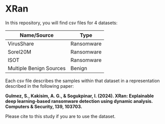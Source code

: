 # XRan

In this repository, you will find csv files for 4 datasets:

<table class="tg">
<thead>
  <tr>
    <th class="tg-agym">Name/Source</th>
    <th class="tg-agym">Type</th>
  </tr>
</thead>
<tbody>
  <tr>
    <td class="tg-0pky">VirusShare</td>
    <td class="tg-0pky">Ransomware</td>
  </tr>
  <tr>
    <td class="tg-0pky">Sorel20M</td>
    <td class="tg-0pky">Ransomware</td>
  </tr>
  <tr>
    <td class="tg-0pky">ISOT</td>
    <td class="tg-0pky">Ransomware</td>
  </tr>
  <tr>
    <td class="tg-0pky">Multiple Benign Sources</td>
    <td class="tg-0pky">Benign</td>
  </tr>
</tbody>
</table>

Each csv file describes the samples within that dataset in a representation described in the following paper:

<b>Gulmez, S., Kakisim, A. G., & Sogukpinar, I. (2024). XRan: Explainable deep learning-based ransomware detection using dynamic analysis. Computers & Security, 139, 103703.</b>

Please cite to this study if you are to use the dataset.
